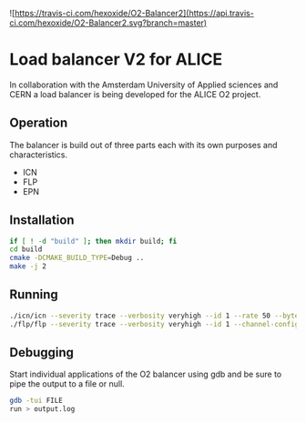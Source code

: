 ![https://travis-ci.com/hexoxide/O2-Balancer2](https://api.travis-ci.com/hexoxide/O2-Balancer2.svg?branch=master)

# Load balancer V2 for ALICE
In collaboration with the Amsterdam University of Applied sciences and CERN a load balancer is being developed for the ALICE O2 project.

## Operation
The balancer is build out of three parts each with its own purposes and characteristics. 

* ICN
* FLP
* EPN

## Installation

```bash
if [ ! -d "build" ]; then mkdir build; fi
cd build
cmake -DCMAKE_BUILD_TYPE=Debug ..
make -j 2
```

## Running

```bash
./icn/icn --severity trace --verbosity veryhigh --id 1 --rate 50 --bytes-per-message 2097152 --channel-config name=data,type=push,method=bind,address=tcp://*:5555,rateLogging=1
./flp/flp --severity trace --verbosity veryhigh --id 1 --channel-config name=data,type=pull,method=connect,address=tcp://localhost:5555,rateLogging=1
```

## Debugging
Start individual applications of the O2 balancer using gdb and be sure to pipe the output to a file or null.
```bash
gdb -tui FILE
run > output.log
```